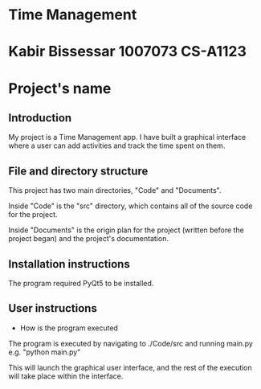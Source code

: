 # Time Management
# Kabir Bissessar 1007073 CS-A1123

# Project's name

## Introduction

My project is a Time Management app. I have built a graphical interface where a user can add activities and track the time spent on them. 

## File and directory structure

This project has two main directories, "Code" and "Documents".

Inside "Code" is the "src" directory, which contains all of the source code for the project.

Inside "Documents" is the origin plan for the project (written before the project began) and the project's documentation.

## Installation instructions

The program required PyQt5 to be installed.

## User instructions

  - How is the program executed
  
The program is executed by navigating to ./Code/src and running main.py
e.g. "python main.py"

This will launch the graphical user interface, and the rest of the execution will take place within the interface.
